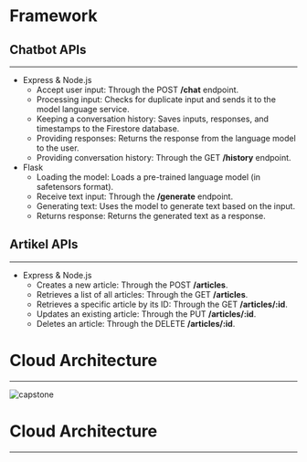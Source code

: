 # Framework
## Chatbot APIs
---
   * Express & Node.js
     - Accept user input: Through the POST **/chat** endpoint.
     - Processing input: Checks for duplicate input and sends it to the model language service.
     - Keeping a conversation history: Saves inputs, responses, and timestamps to the 
       Firestore database.
     - Providing responses: Returns the response from the language model to the user.
     - Providing conversation history: Through the GET **/history** endpoint.
   * Flask
     - Loading the model: Loads a pre-trained language model (in safetensors format).
     - Receive text input: Through the **/generate** endpoint.
     - Generating text: Uses the model to generate text based on the input.
     - Returns response: Returns the generated text as a response.
       
## Artikel APIs
---
   * Express & Node.js
     - Creates a new article: Through the POST **/articles**.
     - Retrieves a list of all articles: Through the GET **/articles**.
     - Retrieves a specific article by its ID: Through the GET **/articles/:id**.
     - Updates an existing article: Through the PUT **/articles/:id**.
     - Deletes an article: Through the DELETE **/articles/:id**.

# Cloud Architecture
---
![capstone](https://github.com/user-attachments/assets/a67c3f89-e981-42d6-ac3a-4ea6b6243e1e)

# Cloud Architecture
---


